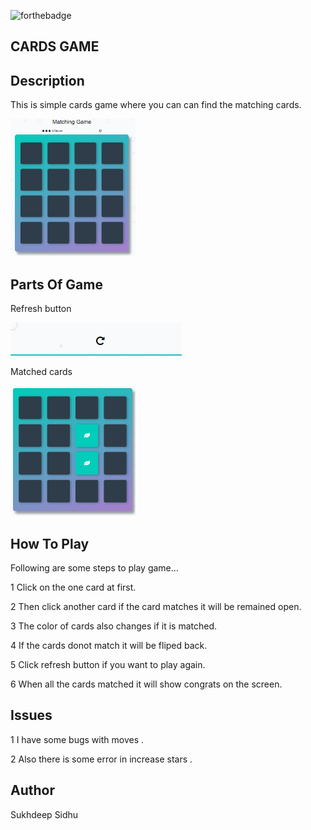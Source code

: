 ![forthebadge](https://forthebadge.com/images/badges/made-with-javascript.svg)

## CARDS GAME

## Description

This  is simple cards game where you can can find the matching cards.

<img src= "https://github.com/sukhde/cards-game/blob/master/Capture.PNG?raw=true" width=200px>


## Parts Of Game

Refresh button

<img src= "https://github.com/sukhde/cards-game/blob/master/refresh.PNG">

Matched cards

<img src= "https://github.com/sukhde/cards-game/blob/master/matched%20cards.PNG" width= 200px>

## How To Play

Following are some steps to play game...

 1 Click on the one card at first.
 
 2 Then click another card if the card matches it will be  remained open.
 
 3 The color of cards also changes if it  is matched.
 
 4 If the cards donot match it will be fliped back.
 
 5 Click refresh button if you want to play again.
 
 6 When all the cards matched it will show congrats on the screen.

## Issues

1 I have some bugs with moves .

2 Also there is some error in  increase stars .


 ## Author

 Sukhdeep Sidhu
